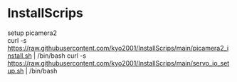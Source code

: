 # InstallScrips

setup picamera2</br>
curl -s https://raw.githubusercontent.com/kyo2001/InstallScrips/main/picamera2_install.sh | /bin/bash
curl -s https://raw.githubusercontent.com/kyo2001/InstallScrips/main/servo_io_setup.sh | /bin/bash
